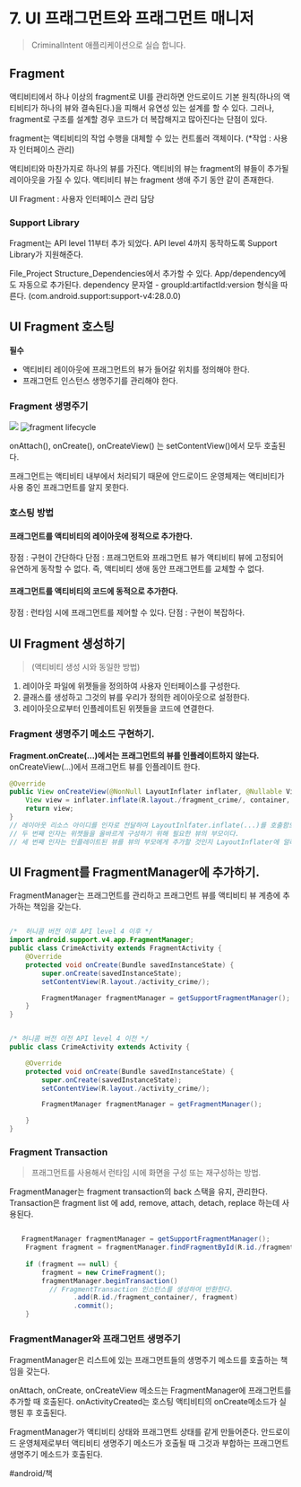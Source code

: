 # 7. UI 프래그먼트와 프래그먼트 매니저
> CriminalIntent 애플리케이션으로 실습 합니다.  

## Fragment
액티비티에서 하나 이상의 fragment로 UI를 관리하면 안드로이드 기본 원칙(하나의 액티비티가 하나의 뷰와 결속된다.)을 피해서 유연성 있는 설계를 할 수 있다.
그러나, fragment로 구조를 설계할 경우 코드가 더 복잡해지고 많아진다는 단점이 있다.

fragment는 액티비티의 작업 수행을 대체할 수 있는 컨트롤러 객체이다.
(*작업 : 사용자 인터페이스 관리)

액티비티와 마찬가지로 하나의 뷰를 가진다. 
액티비의 뷰는 fragment의 뷰들이 추가될 레이아웃을 가질 수 있다.
액티비티 뷰는 fragment 생애 주기 동안 같이 존재한다. 

UI Fragment :  사용자 인터페이스 관리 담당

### Support Library
Fragment는 API level 11부터 추가 되었다.
API level 4까지 동작하도록 Support Library가 지원해준다. 

File_Project Structure_Dependencies에서  추가할 수 있다.
App/dependency에도 자동으로 추가된다.
dependency 문자열 - groupId:artifactId:version 형식을 따른다.
(com.android.support:support-v4:28.0.0)

## UI Fragment 호스팅
**필수**
* 액티비티 레이아웃에 프래그먼트의 뷰가 들어갈 위치를 정의해야 한다.
* 프래그먼트 인스턴스 생명주기를 관리해야 한다.

### Fragment 생명주기
![](chapter-7-fragment/B3E0A208-F375-4096-B8BD-63BBB4742845.png)
![fragment lifecycle](https://t1.daumcdn.net/cfile/tistory/214A7A335728843327)

onAttach(), onCreate(), onCreateView() 는 setContentView()에서 모두 호출된다.

프래그먼트는 액티비티 내부에서 처리되기 때문에 안드로이드 운영체제는 액티비티가 사용 중인 프래그먼트를 알지 못한다. 

### 호스팅 방법
#### 프래그먼트를 액티비티의 레이아웃에 정적으로 추가한다.
장점 : 구현이 간단하다
단점 : 프래그먼트와 프래그먼트 뷰가 액티비티 뷰에 고정되어 유연하게 동작할 수 없다.
	  즉, 액티비티 생애 동안 프래그먼트를 교체할 수 없다.

#### 프래그먼트를 액티비티의 코드에 동적으로 추가한다.
장점 : 런타임 시에 프래그먼트를 제어할 수 있다.
단점 : 구현이 복잡하다.

## UI Fragment 생성하기
> (액티비티 생성 시와 동일한 방법)  
1. 레이아웃 파일에 위젯들을 정의하여 사용자 인터페이스를 구성한다.
2. 클래스를 생성하고 그것의 뷰를 우리가 정의한 레이아웃으로 설정한다.
3. 레이아웃으로부터 인플레이트된 위젯들을 코드에 연결한다.

### Fragment 생명주기 메소드 구현하기.
**Fragment.onCreate(…)에서는 프래그먼트의 뷰를 인플레이트하지 않는다.**
onCreateView(…)에서 프래그먼트 뷰를 인플레이트 한다.

```java
@Override
public View onCreateView(@NonNull LayoutInflater inflater, @Nullable ViewGroup container, @Nullable Bundle savedInstanceState) {
    View view = inflater.inflate(R.layout./fragment_crime/, container, false);
    return view;
}
// 레이아웃 리소스 아이디를 인자로 전달하여 LayoutInlfater.inflate(...)를 호출함으로써 프래그먼트의 뷰를 명시적으로 인플레이트 한다.
// 두 번째 인자는 위젯들을 올바르게 구성하기 위해 필요한 뷰의 부모이다.
// 세 번째 인자는 인플레이트된 뷰를 뷰의 부모에게 추가할 것인지 LayoutInflater에 알려준다.
```

## UI Fragment를 FragmentManager에 추가하기.
FragmentManager는 프래그먼트를 관리하고 프래그먼트 뷰를 액티비티 뷰 계층에 추가하는 책임을 갖는다.

```java

/*  허니콤 버전 이후 API level 4 이후 */
import android.support.v4.app.FragmentManager;
public class CrimeActivity extends FragmentActivity {
    @Override
    protected void onCreate(Bundle savedInstanceState) {
        super.onCreate(savedInstanceState);
        setContentView(R.layout./activity_crime/);

        FragmentManager fragmentManager = getSupportFragmentManager();
    }
}


/* 허니콤 버전 이전 API level 4 이전 */
public class CrimeActivity extends Activity {

    @Override
    protected void onCreate(Bundle savedInstanceState) {
        super.onCreate(savedInstanceState);
        setContentView(R.layout./activity_crime/);

        FragmentManager fragmentManager = getFragmentManager();

    }
}
```

### Fragment Transaction
> 프래그먼트를 사용해서 런타임 시에 화면을 구성 또는 재구성하는 방법.  

FragmentManager는 fragment transaction의 back 스택을 유지, 관리한다.
Transaction은 fragment list 에 add, remove, attach, detach, replace 하는데 사용된다.
```java

   FragmentManager fragmentManager = getSupportFragmentManager();
    Fragment fragment = fragmentManager.findFragmentById(R.id./fragment_container/);
    
    if (fragment == null) {
        fragment = new CrimeFragment();
        fragmentManager.beginTransaction()
		  // FragmentTransaction 인스턴스를 생성하여 반환한다.
                .add(R.id./fragment_container/, fragment)
                .commit();
    }
```

### FragmentManager와 프래그먼트 생명주기
FragmentManager은 리스트에 있는 프래그먼트들의 생명주기 메소드를 호출하는 책임을 갖는다.

onAttach, onCreate, onCreateView 메소드는 FragmentManager에 프래그먼트를 추가할 때 호출된다. 
onActivityCreated는 호스팅 액티비티의 onCreate메소드가 실행된 후 호출된다.

FragmentManager가 액티비티 상태와 프래그먼트 상태를 같게 만들어준다.
안드로이드 운영체제로부터 액티비티 생명주기 메소드가 호출될 때 그것과 부합하는 프래그먼트 생명주기 메소드가 호출된다.


#android/책